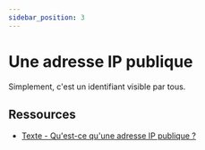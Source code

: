 ```yaml
---
sidebar_position: 3
---
```


# Une adresse IP publique

Simplement, c'est un identifiant visible par tous.

## Ressources

* [Texte - Qu'est-ce qu'une adresse IP publique ?](https://www.goto.com/fr/resources/glossary/public-ip-address)